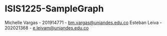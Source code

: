 # ISIS1225-SampleGraph
Michelle Vargas - 201914771 - bm.vargas@uniandes.edu.co
Esteban Leiva - 202021368 - e.leivam@uniandes.edu.co